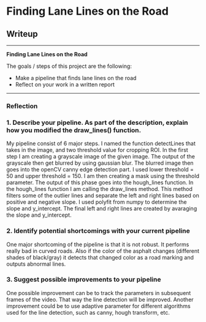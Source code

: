 # **Finding Lane Lines on the Road** 

## Writeup 

---

**Finding Lane Lines on the Road**

The goals / steps of this project are the following:
* Make a pipeline that finds lane lines on the road
* Reflect on your work in a written report


[//]: # (Image References)

[image1]: ./examples/grayscale.jpg "Grayscale"

---

### Reflection

### 1. Describe your pipeline. As part of the description, explain how you modified the draw_lines() function.


My pipeline consist of 6 major steps. I named the function detectLines that takes in the image, and two threshold value for cropping ROI. In the first step 
I am creating a grayscale image of the given image. The output of the grayscale then get blurred by using gaussian blur. The blurred image then goes into the 
openCV canny edge detection part. I used lower threshold = 50 and upper threshold = 150. I am then creating a mask using the threshold parameter. The output 
of this phase goes into the hough_lines function. In the hough_lines function I am calling the draw_lines method. This method filters some of the outlier lines and 
separate the left and right lines based on positive and negative slope. I used polyfit from numpy to determine the slope and y_intercept. The final left and right lines 
are created by avaraging the slope and y_intercept.  


### 2. Identify potential shortcomings with your current pipeline
One major shortcoming of the pipeline is that it is not robust. It performs really bad in curved roads. Also if the color of the asphalt changes (different shades of black/gray)
it detects that changed color as a road marking and outputs abnormal lines.  



### 3. Suggest possible improvements to your pipeline

One possible improvement can be to track the parameters in subsequent frames of the video. That way the line detection will be improved. Another 
improvement could be to use adaptive parameter for different algorithms used for the line detection, such as canny, hough transform, etc. 
